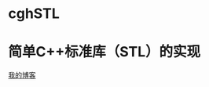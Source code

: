 # cghSTL
简单C++标准库（STL）的实现
==========================
[我的博客](http://blog.csdn.net/guodongxiaren "悬停显示")

